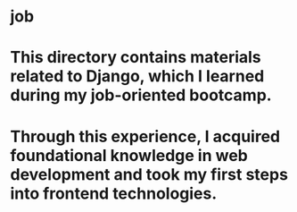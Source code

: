 # job

# This directory contains materials related to Django, which I learned during my job-oriented bootcamp.
# Through this experience, I acquired foundational knowledge in web development and took my first steps into frontend technologies.
